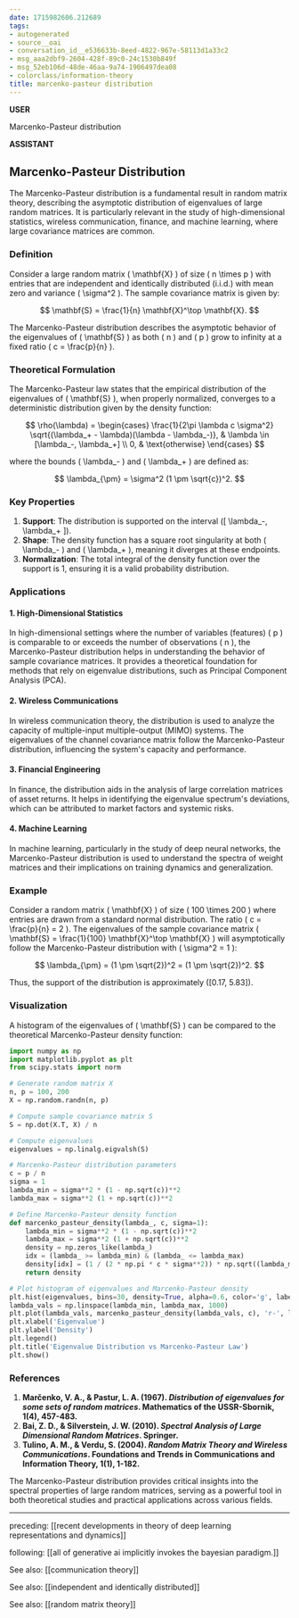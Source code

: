 ```yaml
---
date: 1715982606.212689
tags:
- autogenerated
- source__oai
- conversation_id__e536633b-8eed-4822-967e-58113d1a33c2
- msg_aaa2dbf9-2604-428f-89c0-24c1530b849f
- msg_52eb106d-48de-46aa-9a74-1906497dea08
- colorclass/information-theory
title: marcenko-pasteur distribution
---
```


**USER**

Marcenko-Pasteur distribution


**ASSISTANT**

## Marcenko-Pasteur Distribution

The Marcenko-Pasteur distribution is a fundamental result in random matrix theory, describing the asymptotic distribution of eigenvalues of large random matrices. It is particularly relevant in the study of high-dimensional statistics, wireless communication, finance, and machine learning, where large covariance matrices are common.

### Definition

Consider a large random matrix \( \mathbf{X} \) of size \( n \times p \) with entries that are independent and identically distributed (i.i.d.) with mean zero and variance \( \sigma^2 \). The sample covariance matrix is given by:

$$
\mathbf{S} = \frac{1}{n} \mathbf{X}^\top \mathbf{X}.
$$

The Marcenko-Pasteur distribution describes the asymptotic behavior of the eigenvalues of \( \mathbf{S} \) as both \( n \) and \( p \) grow to infinity at a fixed ratio \( c = \frac{p}{n} \).

### Theoretical Formulation

The Marcenko-Pasteur law states that the empirical distribution of the eigenvalues of \( \mathbf{S} \), when properly normalized, converges to a deterministic distribution given by the density function:

$$
\rho(\lambda) = \begin{cases} 
\frac{1}{2\pi \lambda c \sigma^2} \sqrt{(\lambda_+ - \lambda)(\lambda - \lambda_-)}, & \lambda \in [\lambda_-, \lambda_+] \\
0, & \text{otherwise}
\end{cases}
$$

where the bounds \( \lambda_- \) and \( \lambda_+ \) are defined as:

$$
\lambda_{\pm} = \sigma^2 (1 \pm \sqrt{c})^2.
$$

### Key Properties

1. **Support**: The distribution is supported on the interval \([ \lambda_-, \lambda_+ ]\).
2. **Shape**: The density function has a square root singularity at both \( \lambda_- \) and \( \lambda_+ \), meaning it diverges at these endpoints.
3. **Normalization**: The total integral of the density function over the support is 1, ensuring it is a valid probability distribution.

### Applications

#### 1. High-Dimensional Statistics

In high-dimensional settings where the number of variables (features) \( p \) is comparable to or exceeds the number of observations \( n \), the Marcenko-Pasteur distribution helps in understanding the behavior of sample covariance matrices. It provides a theoretical foundation for methods that rely on eigenvalue distributions, such as Principal Component Analysis (PCA).

#### 2. Wireless Communications

In wireless communication theory, the distribution is used to analyze the capacity of multiple-input multiple-output (MIMO) systems. The eigenvalues of the channel covariance matrix follow the Marcenko-Pasteur distribution, influencing the system's capacity and performance.

#### 3. Financial Engineering

In finance, the distribution aids in the analysis of large correlation matrices of asset returns. It helps in identifying the eigenvalue spectrum's deviations, which can be attributed to market factors and systemic risks.

#### 4. Machine Learning

In machine learning, particularly in the study of deep neural networks, the Marcenko-Pasteur distribution is used to understand the spectra of weight matrices and their implications on training dynamics and generalization.

### Example

Consider a random matrix \( \mathbf{X} \) of size \( 100 \times 200 \) where entries are drawn from a standard normal distribution. The ratio \( c = \frac{p}{n} = 2 \). The eigenvalues of the sample covariance matrix \( \mathbf{S} = \frac{1}{100} \mathbf{X}^\top \mathbf{X} \) will asymptotically follow the Marcenko-Pasteur distribution with \( \sigma^2 = 1 \):

$$
\lambda_{\pm} = (1 \pm \sqrt{2})^2 = (1 \pm \sqrt{2})^2.
$$

Thus, the support of the distribution is approximately \([0.17, 5.83]\).

### Visualization

A histogram of the eigenvalues of \( \mathbf{S} \) can be compared to the theoretical Marcenko-Pasteur density function:

```python
import numpy as np
import matplotlib.pyplot as plt
from scipy.stats import norm

# Generate random matrix X
n, p = 100, 200
X = np.random.randn(n, p)

# Compute sample covariance matrix S
S = np.dot(X.T, X) / n

# Compute eigenvalues
eigenvalues = np.linalg.eigvalsh(S)

# Marcenko-Pasteur distribution parameters
c = p / n
sigma = 1
lambda_min = sigma**2 * (1 - np.sqrt(c))**2
lambda_max = sigma**2 (1 + np.sqrt(c))**2

# Define Marcenko-Pasteur density function
def marcenko_pasteur_density(lambda_, c, sigma=1):
    lambda_min = sigma**2 * (1 - np.sqrt(c))**2
    lambda_max = sigma**2 (1 + np.sqrt(c))**2
    density = np.zeros_like(lambda_)
    idx = (lambda_ >= lambda_min) & (lambda_ <= lambda_max)
    density[idx] = (1 / (2 * np.pi * c * sigma**2)) * np.sqrt((lambda_max - lambda_[idx]) * (lambda_[idx] - lambda_min))
    return density

# Plot histogram of eigenvalues and Marcenko-Pasteur density
plt.hist(eigenvalues, bins=30, density=True, alpha=0.6, color='g', label='Eigenvalues')
lambda_vals = np.linspace(lambda_min, lambda_max, 1000)
plt.plot(lambda_vals, marcenko_pasteur_density(lambda_vals, c), 'r-', lw=2, label='Marcenko-Pasteur')
plt.xlabel('Eigenvalue')
plt.ylabel('Density')
plt.legend()
plt.title('Eigenvalue Distribution vs Marcenko-Pasteur Law')
plt.show()
```

### References

1. **Marčenko, V. A., & Pastur, L. A. (1967). *Distribution of eigenvalues for some sets of random matrices*. Mathematics of the USSR-Sbornik, 1(4), 457-483.**
2. **Bai, Z. D., & Silverstein, J. W. (2010). *Spectral Analysis of Large Dimensional Random Matrices*. Springer.**
3. **Tulino, A. M., & Verdu, S. (2004). *Random Matrix Theory and Wireless Communications*. Foundations and Trends in Communications and Information Theory, 1(1), 1-182.**

The Marcenko-Pasteur distribution provides critical insights into the spectral properties of large random matrices, serving as a powerful tool in both theoretical studies and practical applications across various fields.


---

preceding: [[recent developments in theory of deep learning representations and dynamics]]  


following: [[all of generative ai implicitly invokes the bayesian paradigm.]]

See also: [[communication theory]]


See also: [[independent and identically distributed]]


See also: [[random matrix theory]]